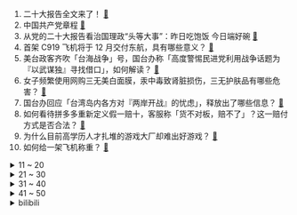 1. 二十大报告全文来了！ [:link:](https://www.zhihu.com/question/577349444)
2. 中国共产党章程 [:link:](https://www.zhihu.com/question/577608733)
3. 从党的二十大报告看治国理政“头等大事”：昨日吃饱饭 今日端好碗 [:link:](https://www.zhihu.com/question/577528635)
4. 首架 C919 飞机将于 12 月交付东航，具有哪些意义？ [:link:](https://www.zhihu.com/question/562279678)
5. 美台政客齐吹「台海战争」号，国台办称「高度警惕民进党利用战争话题为『以武谋独』寻找借口」，如何解读？ [:link:](https://www.zhihu.com/question/562470369)
6. 女子频繁使用网购三无美白面膜，汞中毒致肾脏损伤，三无护肤品有哪些危害？ [:link:](https://www.zhihu.com/question/562492489)
7. 国台办回应「台湾岛内各方对『两岸开战』的忧虑」，释放出了哪些信息？ [:link:](https://www.zhihu.com/question/562581405)
8. 如何看待拼多多重新定义假一赔十，客服称「货不对板，赔不了」？这一赔付方式是否合法？ [:link:](https://www.zhihu.com/question/562436583)
9. 为什么目前高学历人才扎堆的游戏大厂却难出好游戏？ [:link:](https://www.zhihu.com/question/530816105)
10. 如何给一架飞机称重？ [:link:](https://www.zhihu.com/question/560731250)
<details>
<summary>11 ~ 20</summary>

11. 英国新首相苏纳克开启组建新政府工作，英国商务大臣雅各布·里斯-莫格宣布辞职，透露了哪些信息？ [:link:](https://www.zhihu.com/question/562309918)
12. 如何看待 9 月 70 城房价出炉，一线城市新房价格由涨转跌，61 城二手房价格下跌？ [:link:](https://www.zhihu.com/question/562569919)
13. 2023 国考报名第二日，超 33 万人报名，涨幅78%，1888 个职位无人问津，如何看待这一数据？ [:link:](https://www.zhihu.com/question/562581244)
14. 眼红索尼搭上《原神》，微软加大对中国游戏投资力度，如何从商业角度解读此举？ [:link:](https://www.zhihu.com/question/562078354)
15. 如何看待台大科考船在台湾岛以东海域作业遭日方干扰，外交部回应「该海域尚未划界，不接受日本专属经济区」？ [:link:](https://www.zhihu.com/question/562531524)
16. 黑猩猩喝牛奶可以用吸管轻松捅开并喝光，如果把黑猩猩与人类共同抚养并教育，黑猩猩最终会进化成人类吗？ [:link:](https://www.zhihu.com/question/561911903)
17. 英国数百万人等待入院治疗，曾代表「国家形象」的医疗体系出现了什么问题？哪些问题值得关注？ [:link:](https://www.zhihu.com/question/561876047)
18. 为什么相亲的男生见面就能提结婚？ [:link:](https://www.zhihu.com/question/554173910)
19. 段永平今年第六次加仓腾讯，并回复留言称「看看苹果就明白了」，如何看待「中国巴菲特」段永平与其投资之道？ [:link:](https://www.zhihu.com/question/562212992)
20. 10 月 25 日南京经开区多名装卸工核酸初筛异常，已累计诊断阳性感染者 30 人，目前情况如何？ [:link:](https://www.zhihu.com/question/562369824)
</details>
<details>
<summary>21 ~ 30</summary>

21. 网传买家因发现猫不会抓老鼠与卖家打官司，并将猫和老鼠带上法庭举证，照片拍摄者辟谣，猫天生就会抓老鼠吗？ [:link:](https://www.zhihu.com/question/562351944)
22. 去银行工作需要考哪些证书？ [:link:](https://www.zhihu.com/question/458963984)
23. 如何评价游戏《使命召唤 19》的单人战役？ [:link:](https://www.zhihu.com/question/561358296)
24. 阿迪达斯终止与侃爷合作，如何看待此事？可能会带来哪些影响？ [:link:](https://www.zhihu.com/question/562265464)
25. 劳斯莱斯发布纯电车型，且 2030 年前实现全面电动化，届时将不再产销燃油车，燃油车未来发展趋势如何？ [:link:](https://www.zhihu.com/question/562227941)
26. 高铁的铁轨可以跑货运吗？如果不能，建这么多高铁的意义是什么？会不会挤压国内货运? [:link:](https://www.zhihu.com/question/555497108)
27. 如何看待近期游戏圈广传的“游戏行业彷徨2022，凭什么米哈游还有增长”文中从业者和投资人对原神的焦虑？ [:link:](https://www.zhihu.com/question/562559883)
28. 电视剧《薛平贵与王宝钏》中王宝钏最惨的地方是什么？ [:link:](https://www.zhihu.com/question/550875110)
29. 一个人最好的生活状态是什么？ [:link:](https://www.zhihu.com/question/440476523)
30. 如何评价许嵩新歌《曼陀山庄》？ [:link:](https://www.zhihu.com/question/562343018)
</details>
<details>
<summary>31 ~ 40</summary>

31. 为什么宋江宁愿杀了阎婆惜也不愿满足她的要求? [:link:](https://www.zhihu.com/question/554059663)
32. 「脏弹」成俄乌冲突新热点，俄称有充足理由相信乌准备使用「脏弹」， 乌多次否认，哪些信息值得关注？ [:link:](https://www.zhihu.com/question/562057104)
33. 你在高中时听说过/做过什么轰动全校的事？ [:link:](https://www.zhihu.com/question/319923069)
34. 《水浒传》中宋江为什么一心寻求招安？ [:link:](https://www.zhihu.com/question/497269948)
35. 沙特援助乌克兰 4 亿美元，遭美国强硬回应「不能弥补减产石油的决定」，沙特会迫于压力做出改变吗？ [:link:](https://www.zhihu.com/question/562559442)
36. 伊朗外长再次否认向俄罗斯提供无人机称「愿与乌克兰联合调查」，释放了哪些信号？真实情况如何？ [:link:](https://www.zhihu.com/question/562060484)
37. 俄罗斯和乌克兰的真正敌人是谁，谁是这场战争的最终受益者？ [:link:](https://www.zhihu.com/question/562010745)
38. 考研复试简历上有哪些加分项？ [:link:](https://www.zhihu.com/question/297864321)
39. 英国首相苏纳克与美国总统拜登通电话，哪些信息值得关注？ [:link:](https://www.zhihu.com/question/562364441)
40. 90 后小伙依靠「第四代磁悬浮人工心脏」正常生活，背后有哪些「黑科技」？ [:link:](https://www.zhihu.com/question/562399476)
</details>
<details>
<summary>41 ~ 50</summary>

41. 知情人士称马斯克承诺在本周五前完成收购推特，有哪些信息值得关注？ [:link:](https://www.zhihu.com/question/562395135)
42. 段永平宣布又加仓腾讯，为今年以来第六次抄底腾讯，哪些信息值得关注？ [:link:](https://www.zhihu.com/question/562320894)
43. 如何看待欧洲部分天然气价格一度跌到负值？欧盟成员国就联合采购天然气达成一致，哪些信息值得关注？ [:link:](https://www.zhihu.com/question/562363445)
44. 美国防部称俄罗斯已通知美国即将举行年度军演，其中包括战略核力量演习，透露了哪些信息？ [:link:](https://www.zhihu.com/question/562363415)
45. 问界紧跟特斯拉降价，尾款减免 8000 元，新能源车会迎来一波降价潮吗？ [:link:](https://www.zhihu.com/question/562372030)
46. 网传广州一中学女生遭多人霸凌，广州荔湾区教育局回应「将根据调查结果依法依规处理」，如何看待此回应？ [:link:](https://www.zhihu.com/question/562110352)
47. 2023秋招技术岗还有哪些机会，为什么大厂都在大力招应届生大牛？应届生去了能带来什么产出？ [:link:](https://www.zhihu.com/question/562441666)
48. 有哪些既便宜，又幸福感指数提升巨高的家电？ [:link:](https://www.zhihu.com/question/562523153)
49. 有什么本地笔记管理软件推荐？ [:link:](https://www.zhihu.com/question/266836039)
50. 刚初中毕业，不想读书，人生一片迷茫该怎么办？ [:link:](https://www.zhihu.com/question/561969802)
</details><details>
<summary>bilibili</summary>

1. 老婆：你现在都玩这么变态的吗！？ [:link:](//www.bilibili.com/video/BV1ce411G7XR)
2. 出来混，总是要胖的【4】 [:link:](//www.bilibili.com/video/BV1wt4y1u7VZ)
3. 【原神·尘歌壶】免费复制|第一批共计11套方案分享 [:link:](//www.bilibili.com/video/BV1iR4y1Q7iS)
4. 帅小伙为了美食，竟然真的进了监狱！！ [:link:](//www.bilibili.com/video/BV1WK411U7Jm)
5. 明日方舟2022感谢庆典印象曲 -  Running In the Dark by MONKEY MAJIK [:link:](//www.bilibili.com/video/BV1VV4y157pr)
6. "绘制两年半"《小鸡子图》坤坤九年在会鸡山，请网友鉴赏~ [:link:](//www.bilibili.com/video/BV1Ve4y147D2)
7. 求求你别再玩假原神了！这才是真原神！修仙世界！ [:link:](//www.bilibili.com/video/BV1vG411L7mv)
8. 大学生如何在宿舍拍出《奔跑吧兄弟》 [:link:](//www.bilibili.com/video/BV1Le4y1U7oQ)
9. UP主口味检测器 [:link:](//www.bilibili.com/video/BV1YW4y1E7cw)
10. 法国舞者尤安尼·布尔热瓦的现场表演 [:link:](//www.bilibili.com/video/BV16P411N7NZ)
<details>
<summary>11 ~ 20</summary>

11. 终于来了一家大格局的公司！ [:link:](//www.bilibili.com/video/BV1HG4y1h7kQ)
12. 余 华 [:link:](//www.bilibili.com/video/BV1184y1B7Qr)
13. 假如相亲对象的好友是HR [:link:](//www.bilibili.com/video/BV1SW4y1E7Yb)
14. 「挑战」在生日当天去商城，看看有多少免费福利？ [:link:](//www.bilibili.com/video/BV14m4y1F7Y3)
15. 当平时默默无闻的同学突然跳起了极乐净土…… [:link:](//www.bilibili.com/video/BV1Vm4y1w7Ab)
16. 《 芜 湖 旅 馆 》 完 整 无 损 版 本 [:link:](//www.bilibili.com/video/BV1Me4y127w5)
17. 500匹的漂移MPV，我造出来了！ [:link:](//www.bilibili.com/video/BV1Yg41187LH)
18. 当杨迪来我的理发店剪头发！ [:link:](//www.bilibili.com/video/BV1Ke4y1U7hk)
19. 生 蚝 天 花 板 [:link:](//www.bilibili.com/video/BV17g41187uW)
20. 陈翔六点半：你好，陌生人 [:link:](//www.bilibili.com/video/BV1e8411a7Z4)
</details>
<details>
<summary>21 ~ 30</summary>

21. 国产监狱测评 [:link:](//www.bilibili.com/video/BV1684y1B7VW)
22. 帮忙看看，这个号废了吗 [:link:](//www.bilibili.com/video/BV1PP411K7qu)
23. 这玩意怎么就失传了呢！？ [:link:](//www.bilibili.com/video/BV1Ve4y14722)
24. 这就是现实版律政俏佳人？ [:link:](//www.bilibili.com/video/BV1Zd4y1y7Fc)
25. 宫斗哪有和姐妹打麻将有意思 [:link:](//www.bilibili.com/video/BV1dD4y1r7cP)
26. 斥资3000+，买了6把网吧倒闭电竞椅，一拆同事先吐了... [:link:](//www.bilibili.com/video/BV1nG4y1h7KT)
27. 榜一大哥被骂一年多，漠叔开始带货，人设面临危机！ [:link:](//www.bilibili.com/video/BV1VP4y1S7G1)
28. 顺德煲仔饭，就餐体验天花板。 [:link:](//www.bilibili.com/video/BV1LP411P7g5)
29. 不小心被针扎了一下，乙肝梅毒找上门，职业暴露有多可怕？ [:link:](//www.bilibili.com/video/BV1yP4y1U7UV)
30. 全世界排名第一的披萨!一年卖1260万！到底有多好吃？ [:link:](//www.bilibili.com/video/BV14m4y1F7D3)
</details>
<details>
<summary>31 ~ 40</summary>

31. 既分高下，也决生死！ [:link:](//www.bilibili.com/video/BV1aP411A7jh)
32. 运气爆棚！仅存1000多头的长江江豚，一次性拍到五六头是啥体验？ [:link:](//www.bilibili.com/video/BV1rW4y1E7hE)
33. 【鬼谷子-五谷丰年】皮肤CG动画首发！听说这次鬼谷子露脸了…… [:link:](//www.bilibili.com/video/BV15D4y1k7cc)
34. 都要照顾好自己呀铁子们 [:link:](//www.bilibili.com/video/BV1Ae411V7o2)
35. 《橙子蒸蛋》您猜怎么着！还真是地方特色美食 [:link:](//www.bilibili.com/video/BV1ye4y177p7)
36. 养这只猫是我最甜蜜的烦恼 [:link:](//www.bilibili.com/video/BV1Y8411a742)
37. 逆大天！机械铁山靠，机你实在是太美！ [:link:](//www.bilibili.com/video/BV1vP4y1S7xX)
38. 再夹就吃不完啦！ [:link:](//www.bilibili.com/video/BV1RK411S7iN)
39. 我那个时候十九  二十岁啊 [:link:](//www.bilibili.com/video/BV1om4y1w7K5)
40. 【原神】你是怎么说服雷电将军陪你拍这个视频的？ [:link:](//www.bilibili.com/video/BV1Ad4y1y7sF)
</details>
<details>
<summary>41 ~ 50</summary>

41. 好事多磨 [:link:](//www.bilibili.com/video/BV1DP411N7cz)
42. 做了一个木制高脚杯壶 [:link:](//www.bilibili.com/video/BV1xP411A7NT)
43. 明天上班穿什么衣服好呢 [:link:](//www.bilibili.com/video/BV1AW4y1E73R)
44. 6是什么梗【梗指南】 [:link:](//www.bilibili.com/video/BV1pP4y1S7Lp)
45. 全程高血压，寻找网络骂战的五种源头 [:link:](//www.bilibili.com/video/BV1Rg41187ad)
46. 和她玩游戏我就没想过赢 [:link:](//www.bilibili.com/video/BV1fe4y1Y7QE)
47. 重回《杰哥不要》拍攝場景 -特別任務 ! ! 阿緯帶你去旅行 ｜2013~2022的變化｜都可以來玩 [:link:](//www.bilibili.com/video/BV1We4y1J76X)
48. 今天吃个羊肉米饭，另有一个关于乔治的重要通知！ [:link:](//www.bilibili.com/video/BV1wG411j7Wp)
49. 失败总是贯穿人生的始终 这就是人生 [:link:](//www.bilibili.com/video/BV14g41187ZE)
50. 教您如何写一个完美的“答”，简单易学 [:link:](//www.bilibili.com/video/BV1hV4y157sq)
</details>
<details>
<summary>51 ~ 60</summary>

51. 想要更快甩掉腰间赘肉，做这个运动（无跑跳） [:link:](//www.bilibili.com/video/BV15R4y1Q7xD)
52. 《原神》3.2版本PV：「虚空鼓动，劫火高扬」 [:link:](//www.bilibili.com/video/BV1QP4y1U7D2)
53. 南昌.打平火  厨子探店¥249 [:link:](//www.bilibili.com/video/BV1sG411L7vK)
54. 【鱼肉肉】Love Live!（我们身处当下）差点就断更了~ [:link:](//www.bilibili.com/video/BV1yd4y1y7Bb)
55. 手工耿大哥给我寄了一部车… [:link:](//www.bilibili.com/video/BV15g411h7Ks)
56. 大网抓狮子猫 [:link:](//www.bilibili.com/video/BV13P4y1S7mT)
57. 这居然不是特效！没文化的我只能说一声“卧槽”！ [:link:](//www.bilibili.com/video/BV17G411L7hG)
58. 掌 中 老 虎 [:link:](//www.bilibili.com/video/BV1Yd4y1y7JP)
59. 未成年人的崩溃往往只在一瞬间 [:link:](//www.bilibili.com/video/BV1tG4y1H7t3)
60. 美猫如画 [:link:](//www.bilibili.com/video/BV1bD4y1r7JN)
</details>
<details>
<summary>61 ~ 70</summary>

61. 十年cos无人问，一朝卡住天下知 [:link:](//www.bilibili.com/video/BV1bV4y157td)
62. 一场以婚礼为名的聚会！祝有爱者更爱 无爱者更自由 [:link:](//www.bilibili.com/video/BV1NG411L7yU)
63. 【医学博士】洗了20多年澡，原来都洗错了！I 到底多久洗一次澡最合理？ [:link:](//www.bilibili.com/video/BV1gR4y1Q7bF)
64. 别说了，解释不清了… [:link:](//www.bilibili.com/video/BV19d4y1C7TT)
65. 你在哪条线？ [:link:](//www.bilibili.com/video/BV1zD4y1r7J1)
66. 古有庖丁解牛，今有马爷解羊！羊羊这么可爱，到底哪个部位最好吃？ [:link:](//www.bilibili.com/video/BV1zV4y1G7W2)
67. 盘点那些满级动漫！张口就来，反复确认！满级动漫！ [:link:](//www.bilibili.com/video/BV15G4y1H782)
68. 什么是休闲玩家？他说… [:link:](//www.bilibili.com/video/BV13K411D7xK)
69. 《我肯定在🐔百年前就说过__》 [:link:](//www.bilibili.com/video/BV1PK411D7qM)
70. 过了二十岁，对决就必须用科技与狠活！我的回合！抽卡！ [:link:](//www.bilibili.com/video/BV1RD4y1t7sD)
</details>
<details>
<summary>71 ~ 80</summary>

71. 吾意非此，爹饶我乎! [:link:](//www.bilibili.com/video/BV1fe4y1m7z2)
72. 关于我朋友被隔离了，我去帮她喂了几次猫这件事 [:link:](//www.bilibili.com/video/BV12t4y1u7oz)
73. 买家:“太难吃了…”卖家:“你开！” [:link:](//www.bilibili.com/video/BV1Re4y1772r)
74. 吃瓜吃到自己家？当外国up主在B站刷到自己国家的解说视频...... [:link:](//www.bilibili.com/video/BV1jG41177gb)
75. 女主播303？我从来没见过这么抓马的综艺！ [:link:](//www.bilibili.com/video/BV1M84y1B7m1)
76. 真诚，是永远的必杀技 [:link:](//www.bilibili.com/video/BV1c8411v73v)
77. 养了三年的怂哥还是走了...... [:link:](//www.bilibili.com/video/BV1Wm4y1F7pf)
78. 【阿斗】国外导演太敢拍了，这部喜剧电影劝你千万不要和家人一起看！《冒牌家庭》 [:link:](//www.bilibili.com/video/BV1Xe41137qt)
79. 【花小烙】为什么蹲久了腿会麻出像电视雪花一样的感觉？ [:link:](//www.bilibili.com/video/BV11V4y1G7PZ)
80. 千万不要随便帮别人求婚 [:link:](//www.bilibili.com/video/BV1PP411P71B)
</details>
<details>
<summary>81 ~ 90</summary>

81. 政治白送30分你要不要？徐涛、腿姐、肖秀荣押题合集！ [:link:](//www.bilibili.com/video/BV19G4y187xR)
82. 神奇的七彩螃蟹~ [:link:](//www.bilibili.com/video/BV1Cm4y1w7kp)
83. 我  穿山甲  又活过来了！ [:link:](//www.bilibili.com/video/BV1UV4y1G7Z1)
84. 【TF家族】《一起去做的N件事》第三件事：一起去…… [:link:](//www.bilibili.com/video/BV1B84y1B7oM)
85. 买东西一定要看大小... [:link:](//www.bilibili.com/video/BV1vg411z7hh)
86. 《未定事件簿》「漫想夜话」活动PV：迷思漫想，奇闻夜话 [:link:](//www.bilibili.com/video/BV16P411A7Pv)
87. 关于玲娜贝儿，我看到的一些现象以及心理。 [:link:](//www.bilibili.com/video/BV1iP4y1S7J2)
88. 拍广告前来碗爆辣新疆炒米粉提神,竟然偶遇了欲梦妹妹! [:link:](//www.bilibili.com/video/BV1Um4y1w7DS)
89. 知道为什么这种动物叫狗了吧 [:link:](//www.bilibili.com/video/BV1y84y1B7fK)
90. 【原神】原石不够先抽谁！平民玩家怎么抽最划算，纳西妲、宵宫、公子、八重神子强度分析 [:link:](//www.bilibili.com/video/BV1LG411L74m)
</details>
<details>
<summary>91 ~ 100</summary>

91. 当我跟迪哥第一次见面，却差点打起来这件事～ [:link:](//www.bilibili.com/video/BV1td4y1y78c)
92. 谁 [:link:](//www.bilibili.com/video/BV1zW4y177ke)
93. 背背都晒伤了啦~！！烈日下的热辣babe [:link:](//www.bilibili.com/video/BV1gG4y1H7up)
94. 【道诡异仙】原创同人歌《火旺》都给我癫起来！ [:link:](//www.bilibili.com/video/BV1Re4y1m7UY)
95. 这小家伙能干翻长颈鹿？？？ [:link:](//www.bilibili.com/video/BV1hV4y157XN)
96. 一个人走夜路 害怕呜呜呜 [:link:](//www.bilibili.com/video/BV1q84y1B7fW)
97. 【原神】提米看好了，鸭子是这么玩的！ [:link:](//www.bilibili.com/video/BV1vm4y1F7pT)
98. 不是我想吃，这是一个感人的故事。 [:link:](//www.bilibili.com/video/BV16e4y1e7w8)
99. 他在荒野流浪了四年，重回文明生活后，却又选择了放逐自己！ [:link:](//www.bilibili.com/video/BV1qe4y1U7L1)
100. 程璐摇，但躲闪（纯享版） [:link:](//www.bilibili.com/video/BV1qR4y1Q7Nv)
</details></details>
